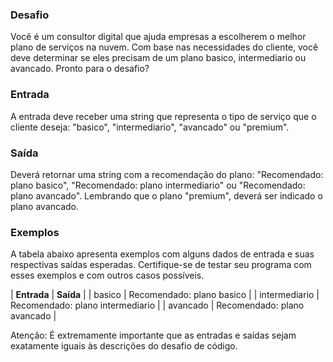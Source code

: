 ### Desafio
Você é um consultor digital que ajuda empresas a escolherem o melhor plano de serviços na nuvem. Com base nas necessidades do cliente, você deve determinar se eles precisam de um plano basico, intermediario ou avancado. Pronto para o desafio?

### Entrada
A entrada deve receber uma string que representa o tipo de serviço que o cliente deseja: "basico", "intermediario", "avancado" ou "premium".

### Saída
Deverá retornar uma string com a recomendação do plano: "Recomendado: plano basico", "Recomendado: plano intermediario" ou "Recomendado: plano avancado". Lembrando que o plano "premium", deverá ser indicado o plano avancado.

### Exemplos
A tabela abaixo apresenta exemplos com alguns dados de entrada e suas respectivas saídas esperadas. Certifique-se de testar seu programa com esses exemplos e com outros casos possíveis.

| **Entrada**   | **Saída**                        |
| basico	      | Recomendado: plano basico        |
| intermediario |	Recomendado: plano intermediario |
| avancado      |	Recomendado: plano avancado      |

Atenção: É extremamente importante que as entradas e saídas sejam exatamente iguais às descrições do desafio de código.